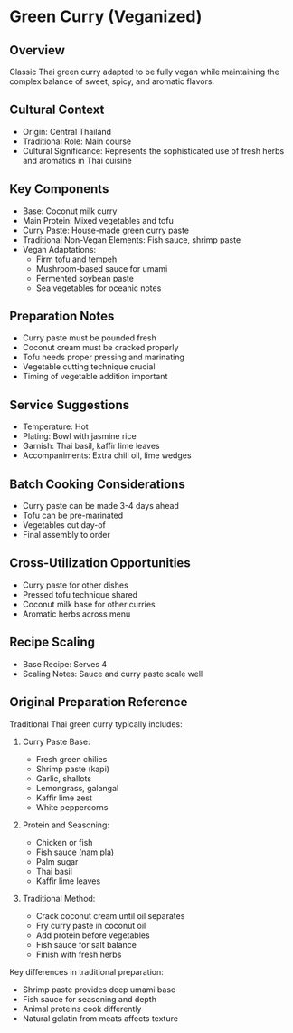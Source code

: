 # Green Curry (Veganized)

## Overview
Classic Thai green curry adapted to be fully vegan while maintaining the complex balance of sweet, spicy, and aromatic flavors.

## Cultural Context
- Origin: Central Thailand
- Traditional Role: Main course
- Cultural Significance: Represents the sophisticated use of fresh herbs and aromatics in Thai cuisine

## Key Components
- Base: Coconut milk curry
- Main Protein: Mixed vegetables and tofu
- Curry Paste: House-made green curry paste
- Traditional Non-Vegan Elements: Fish sauce, shrimp paste
- Vegan Adaptations:
  - Firm tofu and tempeh
  - Mushroom-based sauce for umami
  - Fermented soybean paste
  - Sea vegetables for oceanic notes

## Preparation Notes
- Curry paste must be pounded fresh
- Coconut cream must be cracked properly
- Tofu needs proper pressing and marinating
- Vegetable cutting technique crucial
- Timing of vegetable addition important

## Service Suggestions
- Temperature: Hot
- Plating: Bowl with jasmine rice
- Garnish: Thai basil, kaffir lime leaves
- Accompaniments: Extra chili oil, lime wedges

## Batch Cooking Considerations
- Curry paste can be made 3-4 days ahead
- Tofu can be pre-marinated
- Vegetables cut day-of
- Final assembly to order

## Cross-Utilization Opportunities
- Curry paste for other dishes
- Pressed tofu technique shared
- Coconut milk base for other curries
- Aromatic herbs across menu

## Recipe Scaling
- Base Recipe: Serves 4
- Scaling Notes: Sauce and curry paste scale well

## Original Preparation Reference
Traditional Thai green curry typically includes:
1. Curry Paste Base:
   - Fresh green chilies
   - Shrimp paste (kapi)
   - Garlic, shallots
   - Lemongrass, galangal
   - Kaffir lime zest
   - White peppercorns

2. Protein and Seasoning:
   - Chicken or fish
   - Fish sauce (nam pla)
   - Palm sugar
   - Thai basil
   - Kaffir lime leaves

3. Traditional Method:
   - Crack coconut cream until oil separates
   - Fry curry paste in coconut oil
   - Add protein before vegetables
   - Fish sauce for salt balance
   - Finish with fresh herbs

Key differences in traditional preparation:
- Shrimp paste provides deep umami base
- Fish sauce for seasoning and depth
- Animal proteins cook differently
- Natural gelatin from meats affects texture 